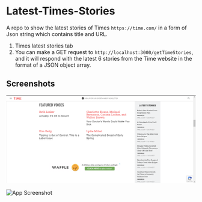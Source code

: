 
# Latest-Times-Stories
A repo to show the latest stories of Times ```https://time.com/``` in a form of Json string which contains title and URL.

1. Times latest stories tab
2. You can make a GET request to ```http://localhost:3000/getTimeStories```, and it will respond with the latest 6 stories from the Time website in the format of a JSON object array.


## Screenshots

![App Screenshot](https://github.com/Subham7944/Latest-Times-Stories/blob/main/Screenshot%202024-04-08%20233215.png)

![App Screenshot](https://via.placeholder.com/468x300?text=App+Screenshot+Here)

